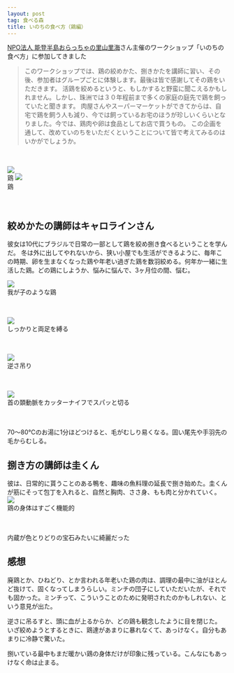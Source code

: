 ```yaml
---
layout: post
tag: 食べる森
title: いのちの食べ方（鶏編）
---
```



<a href="http://www.satoyama-satoumi.com/oraccha/" target="_blank">NPO法人 能登半島おらっちゃの里山里海</a>さん主催のワークショップ「いのちの食べ方」に参加してきました

> このワークショップでは、鶏の絞めかた、捌きかたを講師に習い、その後、参加者はグループごとに体験します。最後は皆で感謝してその鶏をいただきます。
> 活鶏を絞めるというと、もしかすると野蛮に聞こえるかもしれません。しかし、珠洲では３０年程前まで多くの家庭の庭先で鶏を飼っていたと聞きます。
> 肉屋さんやスーパーマーケットができてからは、自宅で鶏を飼う人も減り、今では飼っているお宅のほうが珍しいくらいとなりました。今では、鶏肉や卵は食品としてお店で買うもの。
> この企画を通して、改めていのちをいただくということについて皆で考えてみるのはいかがでしょうか。


　

<img src="https://kobapan.com/f/8228328441_359737e406.jpg"><br/>鶏
<img src="https://kobapan.com/f/8228326931_fd83f51566.jpg"><br/>鶏


　


## 絞めかたの講師はキャロラインさん
彼女は10代にブラジルで日常の一部として鶏を絞め捌き食べるということを学んだ。
冬は外に出してやれないから、狭い小屋でも生活ができるように、毎年この時期、卵を生まなくなった鶏や年老い過ぎた鶏を数羽絞める。何年か一緒に生活した鶏。どの鶏にしようか、悩みに悩んで、3ヶ月位の間、悩む。

<img src="https://kobapan.com/f/8229390168_c660ce8764.jpg"><br/>我が子のような鶏

　


<img src="https://kobapan.com/f/8228322247_f7cb3f9fc0.jpg"><br/>しっかりと両足を縛る

　


<img src="https://kobapan.com/f/8229387176_8dfb18a8f0.jpg"><br/>逆さ吊り

　


<img src="https://kobapan.com/f/8228319181_a55a5906bb.jpg"><br/>首の頚動脈をカッターナイフでスパッと切る

　


70～80℃のお湯に1分ほどつけると、毛がむしり易くなる。固い尾先や手羽先の毛からむしる。


## 捌き方の講師は圭くん
彼は、日常的に貰うことのある鴨を、趣味の魚料理の延長で捌き始めた。圭くんが筋にそって包丁を入れると、自然と胸肉、ささ身、もも肉と分かれていく。
<img src="https://kobapan.com/f/8229391576_9170807421.jpg"><br/>鶏の身体はすごく機能的

　

内蔵が色とりどりの宝石みたいに綺麗だった


## 感想

廃鶏とか、ひねどり、とか言われる年老いた鶏の肉は、調理の最中に油がほとんど抜けて、固くなってしまうらしい。ミンチの団子にしていただいたが、それでも固かった。ミンチって、こういうことのために発明されたのかもしれない、という意見が出た。


逆さに吊るすと、頭に血が上るからか、どの鶏も観念したように目を閉じた。
いざ絞めようとするときに、鶏達があまりに暴れなくて、あっけなく。自分もあまりに冷静で驚いた。


捌いている最中もまだ暖かい鶏の身体だけが印象に残っている。こんなにもあっけなく命は止まる。



　